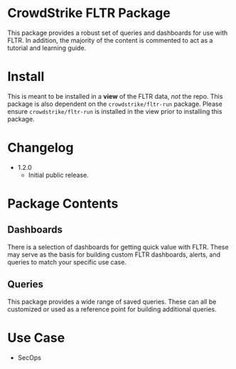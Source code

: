 # CrowdStrike FLTR Package

This package provides a robust set of queries and dashboards for use with FLTR. In addition, the majority of the content is commented to act as a tutorial and learning guide.

# Install

This is meant to be installed in a **view** of the FLTR data, *not* the repo. This package is also dependent on the `crowdstrike/fltr-run` package. Please ensure `crowdstrike/fltr-run` is installed in the view prior to installing this package. 

# Changelog

- 1.2.0 
  - Initial public release. 

# Package Contents

## Dashboards

There is a selection of dashboards for getting quick value with FLTR. These may serve as the basis for building custom FLTR dashboards, alerts, and queries to match your specific use case.

## Queries

This package provides a wide range of saved queries. These can all be customized or used as a reference point for building additional queries. 

# Use Case

- SecOps
